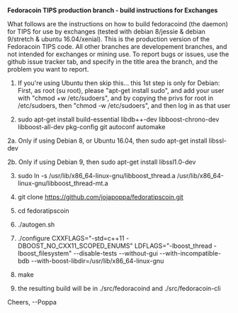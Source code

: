  **Fedoracoin TIPS production branch - build instructions for Exchanges**

What follows are the instructions on how to build fedoracoind (the daemon) for TIPS for use by exchanges (tested with debian 8/jessie & debian 9/stretch & ubuntu 16.04/xenial).  This is the production version of the Fedoracoin TIPS code.  All other branches are developement branches, and not intended for exchanges or mining use.  To report bugs or issues, use the github issue tracker tab, and specify in the title area the branch, and the problem you want to report.

1. If you're using Ubuntu then skip this... this 1st step is only for Debian:  First, as root (su root), please "apt-get install sudo", and add your user with "chmod +w /etc/sudoers", and by copying the privs for root in /etc/sudoers, then "chmod -w /etc/sudoers", and then log in as that user

2. sudo apt-get install build-essential libdb++-dev libboost-chrono-dev libboost-all-dev pkg-config git autoconf automake 

2a. Only if using Debian 8, or Ubuntu 16.04, then sudo apt-get install libssl-dev

2b. Only if using Debian 9, then sudo apt-get install libssl1.0-dev

3. sudo ln -s /usr/lib/x86_64-linux-gnu/libboost_thread.a /usr/lib/x86_64-linux-gnu/libboost_thread-mt.a

4. git clone https://github.com/jojapoppa/fedoratipscoin.git

5. cd fedoratipscoin

6. ./autogen.sh

7. ./configure CXXFLAGS="-std=c++11 -DBOOST_NO_CXX11_SCOPED_ENUMS" LDFLAGS="-lboost_thread -lboost_filesystem" --disable-tests --without-gui --with-incompatible-bdb --with-boost-libdir=/usr/lib/x86_64-linux-gnu

8. make

9. the resulting build will be in ./src/fedoracoind and ./src/fedoracoin-cli

Cheers,
  --Poppa

